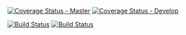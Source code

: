 [![Coverage Status - Master](https://coveralls.io/repos/github/tommartensen/go-ci-sample/badge.svg?branch=master)](https://coveralls.io/github/tommartensen/go-ci-sample?branch=master)
[![Coverage Status - Develop](https://coveralls.io/repos/github/tommartensen/go-ci-sample/badge.svg?branch=develop)](https://coveralls.io/github/tommartensen/go-ci-sample?branch=develop)

[![Build Status](https://travis-ci.org/tommartensen/go-ci-sample.svg?branch=master)](https://travis-ci.org/tommartensen/go-ci-sample)
[![Build Status](https://travis-ci.org/tommartensen/go-ci-sample.svg?branch=develop)](https://travis-ci.org/tommartensen/go-ci-sample)
